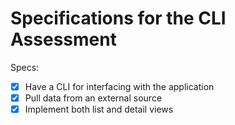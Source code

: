 # Specifications for the CLI Assessment

Specs:
- [X] Have a CLI for interfacing with the application
- [X] Pull data from an external source
- [X] Implement both list and detail views
